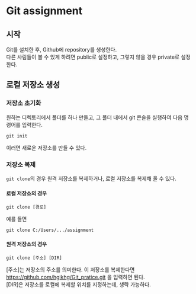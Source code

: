 ﻿# Git assignment 

## 시작
Git를 설치한 후, Github에 repository를 생성한다.   
다른 사림들이 볼 수 있게 하려면 public로 설정하고, 그렇지 않을 경우 private로 설정한다.

## 로컬 저장소 생성
### 저장소 초기화
원하는 디렉토리에서 폴더를 하나 만들고, 그 폴더 내에서 git 콘솔을 실행하여 다음 명령어를 입력한다. 
```
git init 
```
이러면 새로운 저장소를 만들 수 있다.
### 저장소 복제
`git clone`의 경우 원격 저장소를 복제하거나, 로컬 저장소를 복제해 올 수 있다.  

#### 로컬 저장소의 경우 
```
git clone [경로]
```
예를 들면
```
git clone C:/Users/.../assignment
```
#### 원격 저장소의 경우
```
git clone [주소] [DIR]
```
[주소]는 저장소의 주소를 의미한다. 이 저장소를 복제한다면 https://github.com/hgikhg/Git_pratice.git 을 입력하면 된다.  
[DIR]은 저장소를 로컬에 복제할 위치를 지정하는데, 생략 가능하다.




